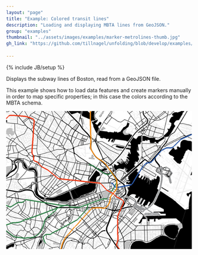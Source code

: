 ```yaml
---
layout: "page"
title: "Example: Colored transit lines"
description: "Loading and displaying MBTA lines from GeoJSON."
group: "examples"
thumbnail: "../assets/images/examples/marker-metrolines-thumb.jpg"
gh_link: "https://github.com/tillnagel/unfolding/blob/develop/examples/de/fhpotsdam/unfolding/examples/data/TransitLinesMarkerApp.java"

---
```


{% include JB/setup %}

Displays the subway lines of Boston, read from a GeoJSON file.

This example shows how to load data features and create markers manually in order to map specific properties; in this case the colors according to the MBTA schema.

![Colored metro lines](../assets/images/examples/marker-metrolines.jpg)

